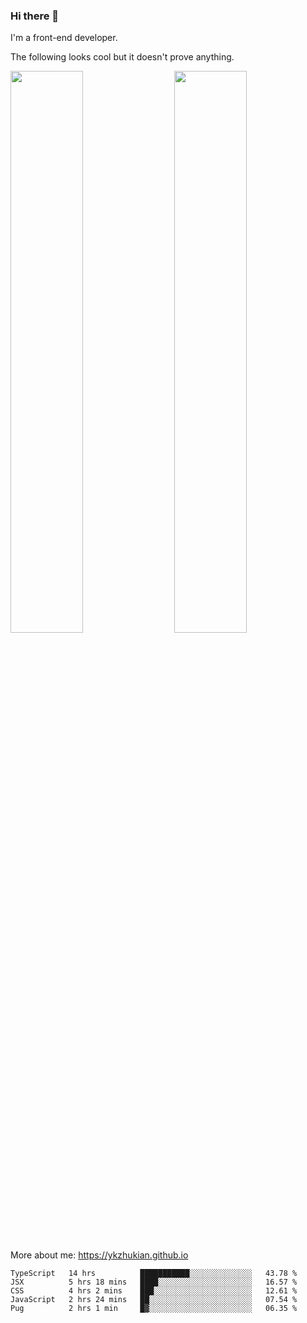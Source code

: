 ### Hi there 👋

I'm a front-end developer.

The following looks cool but it doesn't prove anything.

[<img align="right" width="48%" src="https://github-readme-stats.vercel.app/api?username=ykzhukian&show_icons=true&theme=dracula">](https://github.com/anuraghazra/github-readme-stats)

[<img width="48%" src="https://github-readme-stats.vercel.app/api/top-langs/?username=ykzhukian&layout=compact&theme=dracula">](https://github.com/anuraghazra/github-readme-stats)

More about me: 
https://ykzhukian.github.io

<!--START_SECTION:waka-->
```text
TypeScript   14 hrs          ███████████░░░░░░░░░░░░░░   43.78 % 
JSX          5 hrs 18 mins   ████░░░░░░░░░░░░░░░░░░░░░   16.57 % 
CSS          4 hrs 2 mins    ███░░░░░░░░░░░░░░░░░░░░░░   12.61 % 
JavaScript   2 hrs 24 mins   ██░░░░░░░░░░░░░░░░░░░░░░░   07.54 % 
Pug          2 hrs 1 min     █▓░░░░░░░░░░░░░░░░░░░░░░░   06.35 % 
```
<!--END_SECTION:waka-->

